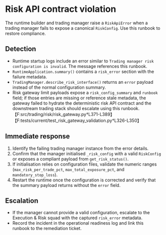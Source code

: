# Risk API contract violation

The runtime builder and trading manager raise a `RiskApiError` when a trading
manager fails to expose a canonical `RiskConfig`.  Use this runbook to restore
compliance.

## Detection

* Runtime startup logs include an error similar to `Trading manager risk
  configuration is invalid`.  The message references this runbook.
* `RuntimeApplication.summary()` contains a `risk_error` section with the
  failure metadata.
* `TradingManager.describe_risk_interface()` returns an `error` payload instead
  of the normal configuration summary.
* Risk gateway limit payloads expose a `risk_config_summary` and `runbook`
  field; if those entries are missing or reference stale metadata, the gateway
  failed to hydrate the deterministic risk API contract and the downstream
  trading stack should escalate using this runbook.【F:src/trading/risk/risk_gateway.py†L371-L389】【F:tests/current/test_risk_gateway_validation.py†L326-L350】

## Immediate response

1. Identify the failing trading manager instance from the error details.
2. Confirm that the manager initialised `_risk_config` with a valid
   `RiskConfig` or exposes a compliant payload from `get_risk_status()`.
3. If initialisation relies on configuration files, validate the numeric ranges
   (`max_risk_per_trade_pct`, `max_total_exposure_pct`, and `mandatory_stop_loss`).
4. Restart the runtime once the configuration is corrected and verify that the
   summary payload returns without the `error` field.

## Escalation

* If the manager cannot provide a valid configuration, escalate to the Execution
  & Risk squad with the captured `risk_error` metadata.
* Record the incident in the operational readiness log and link this runbook to
  the remediation ticket.
